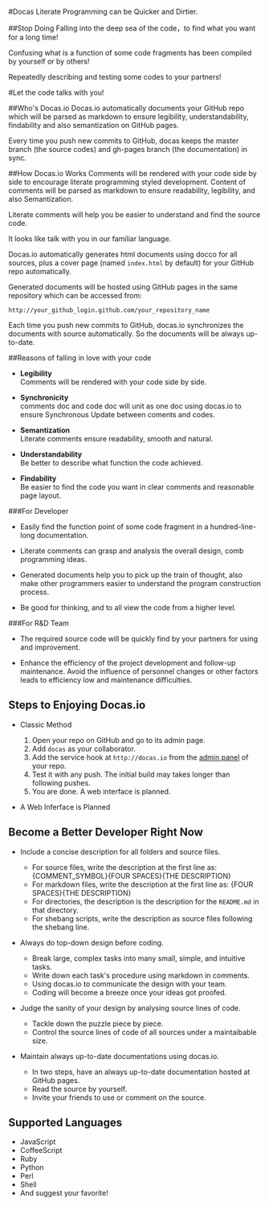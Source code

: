 #Docas
Literate Programming can be Quicker and Dirtier. 
    
    
    
##Stop Doing
Falling into the deep sea of the code，to find what you want for a long time!

Confusing what is a function of some code fragments has been compiled by yourself or by others!

Repeatedly describing and testing some codes to your partners!
    
    
#Let the code talks with you!
    
    
    
##Who's Docas.io
Docas.io automatically documents your GitHub repo which will be parsed as markdown to ensure 
legibility, understandability, findability and also semantization on GitHub pages.

Every time you push new commits to GitHub, docas keeps the master branch (the source codes)
and gh-pages branch (the documentation) in sync.


##How Docas.io Works
Comments will be rendered with your code side by side to encourage literate programming styled
development. Content of comments will be parsed as markdown to ensure readability, legibility, 
and also Semantization.

Literate comments will help you be easier to understand and find the source code.

It looks like talk with you in our familiar language. 

Docas.io automatically generates html documents using docco for all sources, plus a cover
page (named `index.html` by default) for your GitHub repo automatically.

Generated documents will be hosted using GitHub pages in the same repository
which can be accessed from:

    http://your_github_login.github.com/your_repository_name

Each time you push new commits to GitHub, docas.io synchronizes the documents with source 
automatically. So the documents will be always up-to-date.


##Reasons of falling in love with your code 

  *  __Legibility__    
Comments will be rendered with your code side by side. 

  * __Synchronicity__    
comments doc and code doc will unit as one doc using docas.io to ensure Synchronous 
Update between coments and codes. 

  * __Semantization__      
Literate comments ensure readability, smooth and natural.

  * __Understandability__   
Be better to describe what function the code achieved.

  * __Findability__  
Be easier to find the code you want in clear comments and reasonable page layout. 


###For  Developer 
  * Easily find the function point of some code fragment in a hundred-line-long documentation.

  * Literate comments can grasp and analysis the overall design, comb programming ideas.

  * Generated documents help you to pick up the train of thought, also make other programmers easier to 
understand the program construction process.

  * Be good for thinking, and to all view the code from a higher level. 

###For  R&D Team
  * The required source code will be quickly find by your partners for using and improvement.

  * Enhance the efficiency of the project development and follow-up maintenance. Avoid the influence 
of personnel changes or other factors leads to efficiency low and maintenance difficulties.


## Steps to Enjoying Docas.io

* Classic Method
  
  1. Open your repo on GitHub and go to its admin page.
  2. Add `docas` as your collaborator.
  3. Add the service hook at `http://docas.io` from the [admin panel] of your repo.
  4. Test it with any push. The initial build may takes longer than following pushes.
  5. You are done. A web interface is planned.

[admin panel]: https://help.github.com/articles/post-receive-hooks

* A Web Inferface is Planned

## Become a Better Developer Right Now

  * Include a concise description for all folders and source files.

    + For source files, write the description at the first line as:
          {COMMENT_SYMBOL}{FOUR SPACES}{THE DESCRIPTION}
    + For markdown files, write the description at the first line as:
          {FOUR SPACES}{THE DESCRIPTION}
    + For directories, the description is the description for the `README.md` in
    that directory.
    + For shebang scripts, write the description as source files following the
    shebang line. 

  * Always do top-down design before coding.

    + Break large, complex tasks into many small, simple, and intuitive tasks.
    + Write down each task's procedure using markdown in comments.
    + Using docas.io to communicate the design with your team.
    + Coding will become a breeze once your ideas got proofed.

  * Judge the sanity of your design by analysing source lines of code.

    + Tackle down the puzzle piece by piece.
    + Control the source lines of code of all sources under a maintaibable size.

  * Maintain always up-to-date documentations using docas.io.
  
    + In two steps, have an always up-to-date documentation hosted at GitHub pages.
    + Read the source by yourself.
    + Invite your friends to use or comment on the source.

## Supported Languages

  * JavaScript
  * CoffeeScript
  * Ruby
  * Python
  * Perl
  * Shell
  * And suggest your favorite!

